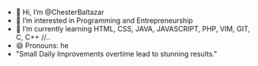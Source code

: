 - 👋 Hi, I’m @ChesterBaltazar
- 👀 I’m interested in Programming and Entrepreneurship
- 🌱 I’m currently learning HTML, CSS, JAVA, JAVASCRIPT, PHP, VIM, GIT, C, C++ //..
- 😄 Pronouns: he
-  "Small Daily Improvements overtime lead to stunning results."

<!---
 This Account is my Portfolio for future Job hunting.
--->

